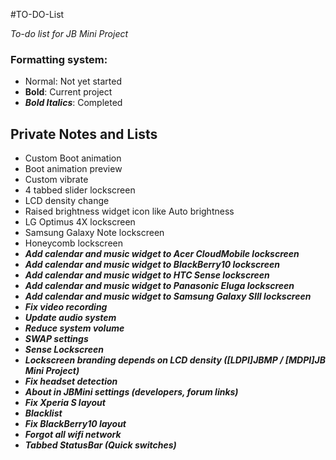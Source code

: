 #TO-DO-List

_To-do list for JB Mini Project_

### Formatting system:

 * Normal: Not yet started
 * __Bold__: Current project
 * ___Bold Italics___: Completed

## Private Notes and Lists

 * Custom Boot animation
 * Boot animation preview
 * Custom vibrate
 * 4 tabbed slider lockscreen
 * LCD density change
 * Raised brightness widget icon like Auto brightness
 * LG Optimus 4X lockscreen
 * Samsung Galaxy Note lockscreen
 * Honeycomb lockscreen
 * ___Add calendar and music widget to Acer CloudMobile lockscreen___
 * ___Add calendar and music widget to BlackBerry10 lockscreen___
 * ___Add calendar and music widget to HTC Sense lockscreen___
 * ___Add calendar and music widget to Panasonic Eluga lockscreen___
 * ___Add calendar and music widget to Samsung Galaxy SIII lockscreen___
 * ___Fix video recording___
 * ___Update audio system___
 * ___Reduce system volume___
 * ___SWAP settings___
 * ___Sense Lockscreen___
 * ___Lockscreen branding depends on LCD density ([LDPI]JBMP / [MDPI]JB Mini Project)___
 * ___Fix headset detection___
 * ___About in JBMini settings (developers, forum links)___
 * ___Fix Xperia S layout___
 * ___Blacklist___
 * ___Fix BlackBerry10 layout___
 * ___Forgot all wifi network___
 * ___Tabbed StatusBar (Quick switches)___
